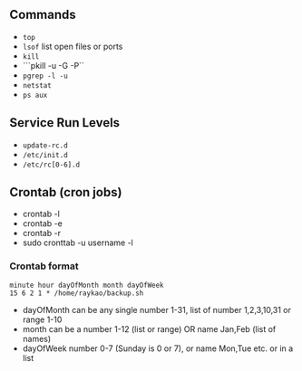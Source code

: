 ## Commands

- ```top```
- ```lsof``` list open files or ports
- ```kill```
- ```pkill -u -G -P``
- ```pgrep -l -u```
- ```netstat```
- ```ps aux```

## Service Run Levels

- ```update-rc.d```
- ```/etc/init.d```
- ```/etc/rc[0-6].d```

## Crontab (cron jobs)
- crontab -l
- crontab -e
- crontab -r
- sudo cronttab -u username -l

### Crontab format
```
minute hour dayOfMonth month dayOfWeek
15 6 2 1 * /home/raykao/backup.sh
```
- dayOfMonth can be any single number 1-31, list of number 1,2,3,10,31 or range 1-10
- month can be a number 1-12 (list or range) OR name Jan,Feb (list of names)
- dayOfWeek number 0-7 (Sunday is 0 or 7), or name Mon,Tue etc. or in a list

